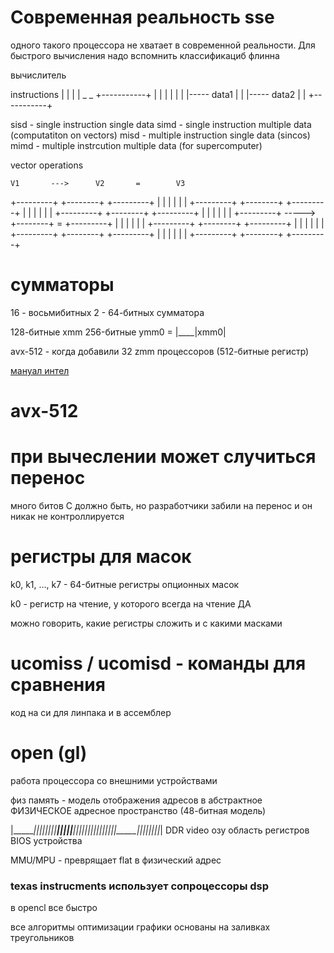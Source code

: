 # Современная реальность sse

одного такого процессора не хватает в современной реальности. Для быстрого вычисления надо вспомнить классификациб флинна

вычислитель


instructions
    |   |
    |   |
    _   _
+-----------+
|           |
|           |
|           | |----- data1
|           | |----- data2
|           |
+-----------+

sisd - single instruction single data
simd - single instruction multiple data (computatiton on vectors)
misd - multiple instruction single data (sincos)
mimd - multiple instrcution multiple data (for supercomputer)

vector operations 

    V1       --->      V2       =        V3 
+---------+        +--------+       +---------+
|         |        |        |       |         |
+---------+        +--------+       +---------+
|         |        |        |       |         |
+---------+        +--------+       +---------+
|         |        |        |       |         |
+---------+ -----> +--------+   =   +---------+
|         |        |        |       |         |
+---------+        +--------+       +---------+
|         |        |        |       |         |
+---------+        +--------+       +---------+
|         |        |        |       |         |
+---------+        +--------+       +---------+

# сумматоры

16 - восьмибитных
2 - 64-битных сумматора

128-битные xmm
256-битные ymm0 = |____|xmm0|

avx-512 - когда добавили 32 zmm процессоров (512-битные регистр)

[мануал интел](https://www.intel.com/content/www/us/en/architecture-and-technology/64-ia-32-architectures-software-developer-vol-1-manual.html)

# avx-512

# при вычеслении может случиться перенос

много битов C должно быть, но разработчики забили на перенос и он никак не контроллируется

# регистры для масок

k0, k1, ..., k7 - 64-битные регистры опционных масок

k0 - регистр на чтение, у которого всегда на чтение ДА

можно говорить, какие регистры сложить и с какими масками

# ucomiss / ucomisd - команды для сравнения

код на си для линпака и в ассемблер

# open (gl)

работа процессора со внешними устройствами

физ память - модель отображения адресов в абстрактное ФИЗИЧЕСКОЕ адресное пространство (48-битная модель)

|_______||||||||_____|||||______|||||||||||||||_____||||||||_|
          DDR     video озу     область регистров     BIOS
                                  устройства     

MMU/MPU - преврящает flat в физический адрес

### texas instrucments использует сопроцессоры dsp

в opencl все быстро

все алгоритмы оптимизации графики основаны на заливках треугольников